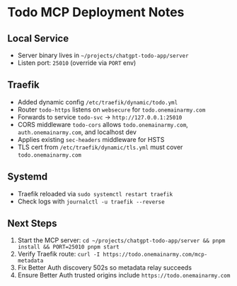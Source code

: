 # Todo MCP Deployment Notes

## Local Service
- Server binary lives in `~/projects/chatgpt-todo-app/server`
- Listen port: `25010` (override via `PORT` env)

## Traefik
- Added dynamic config `/etc/traefik/dynamic/todo.yml`
- Router `todo-https` listens on `websecure` for `todo.onemainarmy.com`
- Forwards to service `todo-svc` → `http://127.0.0.1:25010`
- CORS middleware `todo-cors` allows `todo.onemainarmy.com`, `auth.onemainarmy.com`, and localhost dev
- Applies existing `sec-headers` middleware for HSTS
- TLS cert from `/etc/traefik/dynamic/tls.yml` must cover `todo.onemainarmy.com`

## Systemd
- Traefik reloaded via `sudo systemctl restart traefik`
- Check logs with `journalctl -u traefik --reverse`

## Next Steps
1. Start the MCP server: `cd ~/projects/chatgpt-todo-app/server && pnpm install && PORT=25010 pnpm start`
2. Verify Traefik route: `curl -I https://todo.onemainarmy.com/mcp-metadata`
3. Fix Better Auth discovery 502s so metadata relay succeeds
4. Ensure Better Auth trusted origins include `https://todo.onemainarmy.com`
